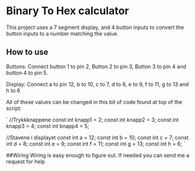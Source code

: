 # Binary To Hex calculator
This project uses a 7 segment display, and 4 button inputs to convert the button inputs to a number matching the value.


## How to use
Buttons: Connect button 1 to pin 2, Button 2 to pin 3, Button 3 to pin 4 and button 4 to pin 5.

Display: Connect a to pin 12, b to 10, c to 7, d to 8, e to 9, f to 11, g to 13 and h to 6

All of these values can be changed in this bit of code found at top of the script:

`
//Trykkknappene
const int knapp1 = 2;
const int knapp2 = 3;
const int knapp3 = 4;
const int knapp4 = 5;

//Stavene i displayet
const int a = 12;
const int b = 10;
const int c = 7;
const int d = 8;
const int e = 9;
const int f = 11;
const int g = 13;
const int h = 6;
`

##Wiring
Wiring is easy enough to figure out. If needed you can send me a request for help
